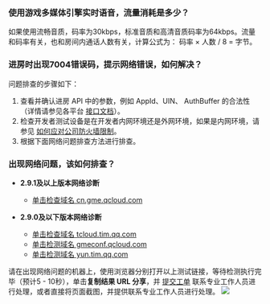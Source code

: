 ### 使用游戏多媒体引擎实时语音，流量消耗是多少？

如果使用流畅音质，码率为30kbps，标准音质和高清音质码率为64kbps。流量和码率有关，也和房间内通话人数有关，计算公式为： 码率 × 人数 / 8 = 字节。

### 进房时出现7004错误码，提示网络错误，如何解决？

问题排查的步骤如下：

1. 查看并确认进房 API 中的参数，例如 AppId、UIN、 AuthBuffer 的合法性（详情请参见各平台 [接口文档](https://cloud.tencent.com/document/product/607/10780)）。
2. 检查开发者测试设备是在开发者内网环境还是外网环境，如果是内网环境，请参见 [如何应对公司防火墙限制](https://cloud.tencent.com/document/product/607/41825)。
3. 根据下面网络问题排查方法进行排查。

### 出现网络问题，该如何排查？

- **2.9.1及以上版本网络诊断**
  - [单击检查域名 cn.gme.qcloud.com](https://ping.huatuo.qq.com/cn.gme.qcloud.com)

- **2.9.0及以下版本网络诊断**
  - [单击检查域名 tcloud.tim.qq.com](https://ping.huatuo.qq.com/tcloud.tim.qq.com)
  - [单击检测域名 gmeconf.qcloud.com](https://ping.huatuo.qq.com/gmeconf.qcloud.com)
  - [单击检测域名 yun.tim.qq.com](https://ping.huatuo.qq.com/yun.tim.qq.com )

请在出现网络问题的机器上，使用浏览器分别打开以上测试链接，等待检测执行完毕（预计5 - 10秒），单击**复制结果 URL 分享**，并 [提交工单](https://console.cloud.tencent.com/workorder/category) 联系专业工作人员进行处理，或者直接将页面截图，并提供联系专业工作人员进行处理。
![](https://main.qcloudimg.com/raw/b39f9f0ce7f31b2224b7df87450cc8e0.png)
